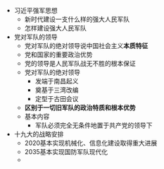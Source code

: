 - 习近平强军思想
	- 新时代建设一支什么样的强大人民军队
	- 怎样建设强大人民军队
- 党对军队的领导
	- 党对军队的绝对领导说中国社会主义**本质特征**
	- 党和国家的重要政治优势
	- 党的领导是人民军队战无不胜的根本保证
	- 党对军队的绝对领导
		- 发端于南昌起义
		- 奠基于三湾改编
		- 定型于古田会议
	- **区别于一切旧军队的政治特质和根本优势**
	- 基本内容
		- 军队必须完全无条件地置于共产党的领导下
- 十九大的战略安排
	- 2020基本实现机械化、信息化建设取得重大进展
	- 2035基本实现国防军队现代化
	-